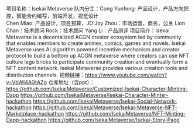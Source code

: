 项目名称：Isekai Metaverse
队内分工：Cong Yunfeng: 产品设计，产品方向把控，智能合约编写，前端开发，视觉设计	         
	Chen Miao: 产品设计，项目预算，JD
	Joy Zhou：市场运营，商务，公关
	Lion Chan：技术顾问
	Rock：技术顾问
	Yang Li：产品测评
项目简介：Isekai Metaverse is a decentalized ACGN creator ecosystem led by community that enables  members to create animes, comics, games and novels.
Isekai Metaverse uses AI algorithm powered incentive mechanism and creator protocol to build a bottom up ACGN metaverse where creators can use NFT culture lego bricks to participate community creation and eventually form a NFT content network.  Isekai Metaverse provides various creation tools and distribution channels.
视频链接：https://www.youtube.com/watch?v=VbWI4AGtAZg
仓库地址（含ppt）：https://github.com/IsekaiMetaverse/Customized-Isekai-Character-Minting-Dapp
https://github.com/IsekaiMetaverse/Isekai-Character-Minter-hackathon
https://github.com/IsekaiMetaverse/Isekai-Social-Network-hackathon
https://github.com/IsekaiMetaverse/Isekai-Metaverse-NFT-Marketplace-hackathon
https://github.com/IsekaiMetaverse/NFT-Minting-Dapp-hackathon
https://github.com/IsekaiMetaverse/Isekai-Story-Page
